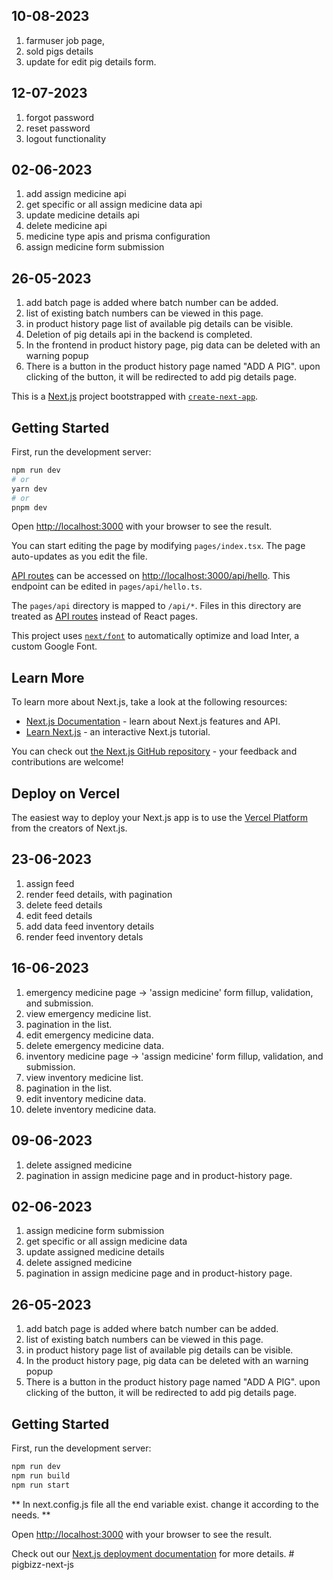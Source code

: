 ## 10-08-2023

1. farmuser job page,
2. sold pigs details
3. update for edit pig details form.

## 12-07-2023

1. forgot password
2. reset password
3. logout functionality

## 02-06-2023

1. add assign medicine api
2. get specific or all assign medicine data api
3. update medicine details api
4. delete medicine api
5. medicine type apis and prisma configuration
6. assign medicine form submission

## 26-05-2023

1. add batch page is added where batch number can be added.
2. list of existing batch numbers can be viewed in this page.
3. in product history page list of available pig details can be visible.
4. Deletion of pig details api in the backend is completed.
5. In the frontend in product history page, pig data can be deleted with an warning popup
6. There is a button in the product history page named "ADD A PIG".
   upon clicking of the button, it will be redirected to add pig details page.

This is a [Next.js](https://nextjs.org/) project bootstrapped with [`create-next-app`](https://github.com/vercel/next.js/tree/canary/packages/create-next-app).

## Getting Started

First, run the development server:

```bash
npm run dev
# or
yarn dev
# or
pnpm dev
```

Open [http://localhost:3000](http://localhost:3000) with your browser to see the result.

You can start editing the page by modifying `pages/index.tsx`. The page auto-updates as you edit the file.

[API routes](https://nextjs.org/docs/api-routes/introduction) can be accessed on [http://localhost:3000/api/hello](http://localhost:3000/api/hello). This endpoint can be edited in `pages/api/hello.ts`.

The `pages/api` directory is mapped to `/api/*`. Files in this directory are treated as [API routes](https://nextjs.org/docs/api-routes/introduction) instead of React pages.

This project uses [`next/font`](https://nextjs.org/docs/basic-features/font-optimization) to automatically optimize and load Inter, a custom Google Font.

## Learn More

To learn more about Next.js, take a look at the following resources:

- [Next.js Documentation](https://nextjs.org/docs) - learn about Next.js features and API.
- [Learn Next.js](https://nextjs.org/learn) - an interactive Next.js tutorial.

You can check out [the Next.js GitHub repository](https://github.com/vercel/next.js/) - your feedback and contributions are welcome!

## Deploy on Vercel

The easiest way to deploy your Next.js app is to use the [Vercel Platform](https://vercel.com/new?utm_medium=default-template&filter=next.js&utm_source=create-next-app&utm_campaign=create-next-app-readme) from the creators of Next.js.

## 23-06-2023

1. assign feed
2. render feed details, with pagination
3. delete feed details
4. edit feed details
5. add data feed inventory details
6. render feed inventory detals

## 16-06-2023

1. emergency medicine page -> 'assign medicine' form fillup, validation, and submission.
2. view emergency medicine list.
3. pagination in the list.
4. edit emergency medicine data.
5. delete emergency medicine data.
6. inventory medicine page -> 'assign medicine' form fillup, validation, and submission.
7. view inventory medicine list.
8. pagination in the list.
9. edit inventory medicine data.
10. delete inventory medicine data.

## 09-06-2023

1. delete assigned medicine
2. pagination in assign medicine page and in product-history page.

## 02-06-2023

1. assign medicine form submission
2. get specific or all assign medicine data
3. update assigned medicine details
4. delete assigned medicine
5. pagination in assign medicine page and in product-history page.

## 26-05-2023

1. add batch page is added where batch number can be added.
2. list of existing batch numbers can be viewed in this page.
3. in product history page list of available pig details can be visible.
4. In the product history page, pig data can be deleted with an warning popup
5. There is a button in the product history page named "ADD A PIG".
   upon clicking of the button, it will be redirected to add pig details page.

## Getting Started

First, run the development server:

```bash
npm run dev
npm run build
npm run start
```

** In next.config.js file all the end variable exist. change it according to the needs. **

Open [http://localhost:3000](http://localhost:3000) with your browser to see the result.

Check out our [Next.js deployment documentation](https://nextjs.org/docs/deployment) for more details.
#   p i g b i z z - n e x t - j s 
 
 
